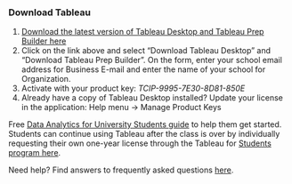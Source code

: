 ### Download Tableau
1.	[Download the latest version of Tableau Desktop and Tableau Prep Builder here](https://nam11.safelinks.protection.outlook.com/?url=https%3A%2F%2Fwww.tableau.com%2Ftft%2Factivation&data=04%7C01%7Cmatthew.martinez%40utsa.edu%7C2a7511703856457a4ea508d8bf1f9cc3%7C3a228dfbc64744cb88357b20617fc906%7C0%7C0%7C637469489795643254%7CUnknown%7CTWFpbGZsb3d8eyJWIjoiMC4wLjAwMDAiLCJQIjoiV2luMzIiLCJBTiI6Ik1haWwiLCJXVCI6Mn0%3D%7C1000&sdata=RMxYB6stG0ZJqrmCsN4AIUoMn0yATKJnkfhqtfr1yM8%3D&reserved=0)
2.	Click on the link above and select “Download Tableau Desktop” and “Download Tableau Prep Builder”. On the form, enter your school email address for Business E-mail and enter the name of your school for Organization.
3.	Activate with your product key:  *TCIP-9995-7E30-8D81-850E*
4.	Already have a copy of Tableau Desktop installed? Update your license in the application: Help menu → Manage Product Keys

Free [Data Analytics for University Students guide](https://nam11.safelinks.protection.outlook.com/?url=https%3A%2F%2Fwww.tableau.com%2Funiversity-students&data=04%7C01%7Cmatthew.martinez%40utsa.edu%7C2a7511703856457a4ea508d8bf1f9cc3%7C3a228dfbc64744cb88357b20617fc906%7C0%7C0%7C637469489795653248%7CUnknown%7CTWFpbGZsb3d8eyJWIjoiMC4wLjAwMDAiLCJQIjoiV2luMzIiLCJBTiI6Ik1haWwiLCJXVCI6Mn0%3D%7C1000&sdata=C0%2F7XmqHEaqrW5RqaqTCLYenUntqdxUULmJNIs8AI0o%3D&reserved=0) to help them get started.
Students can continue using Tableau after the class is over by individually requesting their own one-year license through the Tableau for [Students program here](https://nam11.safelinks.protection.outlook.com/?url=http%3A%2F%2Ftableau.com%2Fstudents&data=04%7C01%7Cmatthew.martinez%40utsa.edu%7C2a7511703856457a4ea508d8bf1f9cc3%7C3a228dfbc64744cb88357b20617fc906%7C0%7C0%7C637469489795653248%7CUnknown%7CTWFpbGZsb3d8eyJWIjoiMC4wLjAwMDAiLCJQIjoiV2luMzIiLCJBTiI6Ik1haWwiLCJXVCI6Mn0%3D%7C1000&sdata=yE4TQcsqufIqGzZ%2B9QlwQtjPYSsllzwPCbWOJVGYZFk%3D&reserved=0).

Need help? Find answers to frequently asked questions [here](https://nam11.safelinks.protection.outlook.com/?url=https%3A%2F%2Fcommunity.tableau.com%2Fdocs%2FDOC-10249&data=04%7C01%7Cmatthew.martinez%40utsa.edu%7C2a7511703856457a4ea508d8bf1f9cc3%7C3a228dfbc64744cb88357b20617fc906%7C0%7C0%7C637469489795663241%7CUnknown%7CTWFpbGZsb3d8eyJWIjoiMC4wLjAwMDAiLCJQIjoiV2luMzIiLCJBTiI6Ik1haWwiLCJXVCI6Mn0%3D%7C1000&sdata=N6jcs1kpneJPxeCCupaYAhkaTTjzPfel%2BgNqITJxa88%3D&reserved=0).


